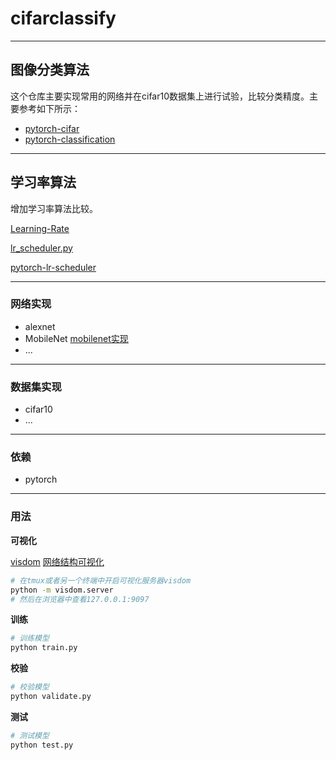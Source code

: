 # cifarclassify

---
## 图像分类算法
这个仓库主要实现常用的网络并在cifar10数据集上进行试验，比较分类精度。主要参考如下所示：
- [pytorch-cifar](https://github.com/kuangliu/pytorch-cifar)
- [pytorch-classification](https://github.com/bearpaw/pytorch-classification)

---
## 学习率算法
增加学习率算法比较。

[Learning-Rate](https://github.com/nathanhubens/Learning-Rate)

[lr_scheduler.py](https://github.com/pytorch/pytorch/blob/master/torch/optim/lr_scheduler.py)

[pytorch-lr-scheduler](https://github.com/Jiaming-Liu/pytorch-lr-scheduler)

---
### 网络实现
- alexnet
- MobileNet [mobilenet实现](doc/mobilenet_implement.md)
- ...

---
### 数据集实现
- cifar10
- ...

---
### 依赖
- pytorch

---
### 用法

**可视化**

[visdom](https://github.com/facebookresearch/visdom)
[网络结构可视化](doc/pytorch_net_visual.md)


```bash
# 在tmux或者另一个终端中开启可视化服务器visdom
python -m visdom.server
# 然后在浏览器中查看127.0.0.1:9097
```

**训练**
```bash
# 训练模型
python train.py
```

**校验**
```bash
# 校验模型
python validate.py
```

**测试**
```bash
# 测试模型
python test.py
```